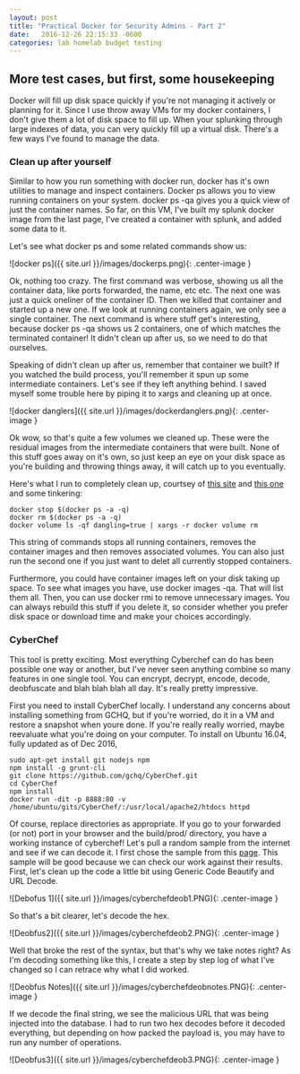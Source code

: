 ```yaml
---
layout: post
title: "Practical Docker for Security Admins - Part 2"
date:   2016-12-26 22:15:33 -0600
categories: lab homelab budget testing
---
```


## More test cases, but first, some housekeeping

Docker will fill up disk space quickly if you're not managing it actively or planning for it. Since I use throw away VMs for my docker containers, I don't give them a lot of disk space to fill up. When your splunking through large indexes of data, you can very quickly fill up a virtual disk. There's a few ways I've found to manage the data.

### Clean up after yourself

Similar to how you run something with docker run, docker has it's own utilities to manage and inspect containers. Docker ps allows you to view running containers on your system. docker ps -qa gives you a quick view of just the container names. So far, on this VM, I've built my splunk docker image from the last page, I've created a container with splunk, and added some data to it. 

Let's see what docker ps and some related commands show us:

![docker ps]({{ site.url }}/images/dockerps.png){: .center-image }

Ok, nothing too crazy. The first command was verbose, showing us all the container data, like ports forwarded, the name, etc etc. The next one was just a quick oneliner of the container ID. Then we killed that container and started up a new one. If we look at running containers again, we only see a single container. The next command is where stuff get's interesting, because docker ps -qa shows us 2 containers, one of which matches the terminated container! It didn't clean up after us, so we need to do that ourselves.

Speaking of didn't clean up after us, remember that container we built? If you watched the build process, you'll remember it spun up some intermediate containers. Let's see if they left anything behind. I saved myself some trouble here by piping it to xargs and cleaning up at once.

![docker danglers]({{ site.url }}/images/dockerdanglers.png){: .center-image }

Ok wow, so that's quite a few volumes we cleaned up. These were the residual images from the intermediate containers that were built. None of this stuff goes away on it's own, so just keep an eye on your disk space as you're building and throwing things away, it will catch up to you eventually.

Here's what I run to completely clean up, courtsey of [this site](http://blog.yohanliyanage.com/2015/05/docker-clean-up-after-yourself/) and [this one](https://lebkowski.name/docker-volumes/) and some tinkering:

~~~
docker stop $(docker ps -a -q)
docker rm $(docker ps -a -q)
docker volume ls -qf dangling=true | xargs -r docker volume rm
~~~

This string of commands stops all running containers, removes the container images and then removes associated volumes. You can also just run the second one if you just want to delet all currently stopped containers.

Furthermore, you could have container images left on your disk taking up space. To see what images you have, use docker images -qa. That will list them all. Then, you can use docker rmi to remove unnecessary images. You can always rebuild this stuff if you delete it, so consider whether you prefer disk space or download time and make your choices accordingly. 

### CyberChef

This tool is pretty exciting. Most everything Cyberchef can do has been possible one way or another, but I've never seen anything combine so many features in one single tool. You can encrypt, decrypt, encode, decode, deobfuscate and blah blah blah all day. It's really pretty impressive.

First you need to install CyberChef locally. I understand any concerns about installing something from GCHQ, but if you're worried, do it in a VM and restore a snapshot when youre done. If you're really really worried, maybe reevaluate what you're doing on your computer. To install on Ubuntu 16.04, fully updated as of Dec 2016,

~~~
sudo apt-get install git nodejs npm
npm install -g grunt-cli
git clone https://github.com/gchq/CyberChef.git
cd CyberChef
npm install
docker run -dit -p 8888:80 -v /home/ubuntu/gits/CyberChef/:/usr/local/apache2/htdocs httpd
~~~ 

Of course, replace directories as appropriate. If you go to your forwarded (or not) port in your browser and the build/prod/ directory, you have a working instance of cyberchef! Let's pull a random sample from the internet and see if we can decode it. I first chose the sample from this [page](https://isc.sans.edu/forums/diary/Obfuscated+SQL+Injection+attacks/9397/). This sample will be good because we can check our work against their results. First, let's clean up the code a little bit using Generic Code Beautify and URL Decode. 

![Debofus 1]({{ site.url }}/images/cyberchefdeob1.PNG){: .center-image }

So that's a bit clearer, let's decode the hex. 

![Deobfus2]({{ site.url }}/images/cyberchefdeob2.PNG){: .center-image }

Well that broke the rest of the syntax, but that's why we take notes right? As I'm decoding something like this, I create a step by step log of what I've changed so I can retrace why what I did worked. 

![Deobfus Notes]({{ site.url }}/images/cyberchefdeobnotes.PNG){: .center-image }


If we decode the final string, we see the malicious URL that was being injected into the database. I had to run two hex decodes before it decoded everything, but depending on how packed the payload is, you may have to run any number of operations.

![Deobfus3]({{ site.url }}/images/cyberchefdeob3.PNG){: .center-image } 



 
